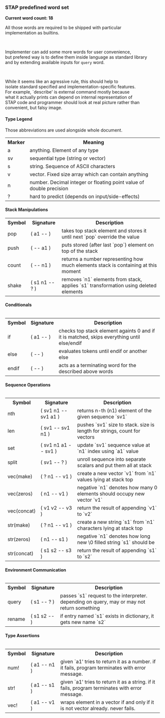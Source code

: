<h3>STAP predefined word set</h3>

**Current word count: 18**

All those words are required to be shipped with particular<br>
implementation as builtins. <br>

<br>

Implementer can add some more words for user convenience,<br>
but prefered way is to define them inside language as standard library<br>
and by extending available inputs for `query` word.<br>

<br>

While it seems like an agressive rule, this should help to<br>
isolate standard specified and implementation-specific features.<br>
For example, `describe' is external command mostly because<br>
what it actually prints can depend on internal representation of<br>
STAP code and programmer should look at real picture rather than<br>
convenient, but falsy image.

<h4>Type Legend</h4>

Those abbreviations are used alongside whole document.

<table>
  <tr>
    <th>Marker</th>
    <th>Meaning</th>
  </tr>

  <tr>
    <td> a </td>
    <td>anything. Element of any type</td>
  </tr>

  <tr>
    <td> sv </td>
    <td>sequential type (string or vector)</td>
  </tr>

  <tr>
    <td> s </td>
    <td>string. Sequence of ASCII characters</td>
  </tr>

  <tr>
    <td> v </td>
    <td>vector. Fixed size array which can contain anything</td>
  </tr>

  <tr>
    <td> n </td>
    <td>number. Decimal integer or floating point value of double precision</td>
  </tr>

  <tr>
    <td> ? </td>
    <td>hard to predict (depends on input/side-effects)</td>
  </tr>
</table>

<h4>Stack Manipulations</h4>

<table>
  <tr>
    <th>Symbol</th>
    <th>Signature</th>
    <th>Description</th>
  </tr>

  <tr>
    <td>pop</td>
    <td>( a1 -- )</td>
    <td>
      takes top stack element and stores it until next `pop`
      override the value
    </td>
  </tr>

  <tr>
    <td>push</td>
    <td>( -- a1 )</td>
    <td>
      puts stored (after last `pop`) element on top
      of the stack
    </td>
  </tr>

  <tr>
    <td>count</td>
    <td>( -- n1 )</td>
    <td>
      returns a number representing how much elements
      stack is containing at this moment
    </td>
  </tr>

  <tr>
    <td>shake</td>
    <td>( s1 n1 -- ? )</td>
    <td>
      removes `n1` elements from stack, applies
      `s1` transformation using deleted elements
    </td>
  </tr>
<table>

<h4>Conditionals</h4>

<table>
  <tr>
    <th>Symbol</th>
    <th>Signature</th>
    <th>Description</th>
  </tr>

  <tr>
    <td>if</td>
    <td>( a1 -- )</td>
    <td>
      checks top stack element againts 0 and if
      it is matched, skips everything until else/endif
    </td>
  </tr>

  <tr>
    <td>else</td>
    <td>( -- )</td>
    <td>
      evaluates tokens until endif or another else
    </td>
  </tr>

  <tr>
    <td>endif</td>
    <td>( -- )</td>
    <td>
      acts as a terminating word for the described
      above words
    </td>
  </tr>
<table>

<h4>Sequence Operations</h4>

<table>
  <tr>
    <th>Symbol</th>
    <th>Signature</th>
    <th>Description</th>
  </tr>

  <tr>
    <td>nth</td>
    <td>( sv1 n1 -- sv1 a1 )</td>
    <td>
      returns n-th (n1) element of the given
      sequence `sv1`
    </td>
  </tr>

  <tr>
    <td>len</td>
    <td>( sv1 -- sv1 n1 )</td>
    <td>
      pushes `sv1` size to stack.
      size is length for strings, count for vectors
    </td>
  </tr>

  <tr>
    <td>set</td>
    <td>( sv1 n1 a1 -- sv1 )</td>
    <td>
      update `sv1` sequence value at `n1` index
      using `a1` value
    </td>
  </tr>
  
  <tr>
    <td>split</td>
    <td>( sv1 -- ? )</td>
    <td>
      unroll sequence into separate scalars and
      put them all at stack
    </td>
  </tr>

  <tr>
    <td>vec(make)</td>
    <td>( ? n1 -- v1 )</td>
    <td>
      create a new vector `v1` from `n1` values
      lying at stack top
    </td>
  </tr>
  
  <tr>
    <td>vec(zeros)</td>
    <td>( n1 -- v1 )</td>
    <td>
      negative `n1` denotes how many 0 elements
      should occupy new vector `v1`
    </td>
  </tr>
  
  <tr>
    <td>vec(concat)</td>
    <td>( v1 v2 -- v3 )</td>
    <td>
      return the result of appending `v1` to `v2`
    </td>
  </tr>
  
  <tr>
    <td>str(make)</td>
    <td>( ? n1 -- v1 )</td>
    <td>
      create a new string `s1` from `n1` characters
      lying at stack top
    </td>
  </tr>
  
  <tr>
    <td>str(zeros)</td>
    <td>( n1 -- s1 )</td>
    <td>
      negative `n1` denotes how long new \0 filled
      string `s1` should be 
    </td>
  </tr>

  <tr>
    <td>str(concat)</td>
    <td>( s1 s2 -- s3 )</td>
    <td>
      return the result of appending `s1` to `s2`
    </td>
  </tr>
<table>

<h4>Environment Communication</h4>

<table>
  <tr>
    <th>Symbol</th>
    <th>Signature</th>
    <th>Description</th>
  </tr>

  <tr>
    <td>query</td>
    <td>( s1 -- ? )</td>
    <td>
      passes `s1` request to the interpreter.
      depending on query, may or may not return something
    </td>
  </tr>

  <tr>
    <td>rename</td>
    <td>( s1 s2 -- )</td>
    <td>
      if entry named `s1` exists in dictionary,
      it gets new name `s2`
    </td>
  </tr>
<table>

<h4>Type Assertions</h4>

<table>
  <tr>
    <th>Symbol</th>
    <th>Signature</th>
    <th>Description</th>
  </tr>

  <tr>
    <td>num!</td>
    <td>( a1 -- n1 )</td>
    <td>
      given `a1' tries to return it as a number.
      if it fails, program terminates with error message.
    </td>
  </tr>
  
  <tr>
    <td>str!</td>
    <td>( a1 -- s1 )</td>
    <td>
      given `a1' tries to return it as a string.
      if it fails, program terminates with error message.
    </td>
  </tr>
  
  <tr>
    <td>vec!</td>
    <td>( a1 -- v1 )</td>
    <td>
      wraps element in a vector if and only if it
      is not vector already. never fails.
    </td>
  </tr>
<table>


